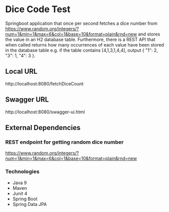 # Dice Code Test
Springboot application that once per second fetches a dice number from https://www.random.org/integers/?num=1&min=1&max=6&col=1&base=10&format=plain&rnd=new and stores the value in an H2 database table. Furthermore, there is a REST API that when called returns how many occurrences of each value have been stored in the database table e.g. if the table contains [4,1,3,1,4,4], output { "1": 2, "3": 1, "4": 3 }.

## Local URL
http://localhost:8080/fetchDiceCount

## Swagger URL
http://localhost:8080/swagger-ui.html

## External Dependencies
### REST endpoint for getting random dice number
https://www.random.org/integers/?num=1&min=1&max=6&col=1&base=10&format=plain&rnd=new

### Technologies
* Java 9
* Maven
* Junit 4
* Spring Boot
* Spring Data JPA
